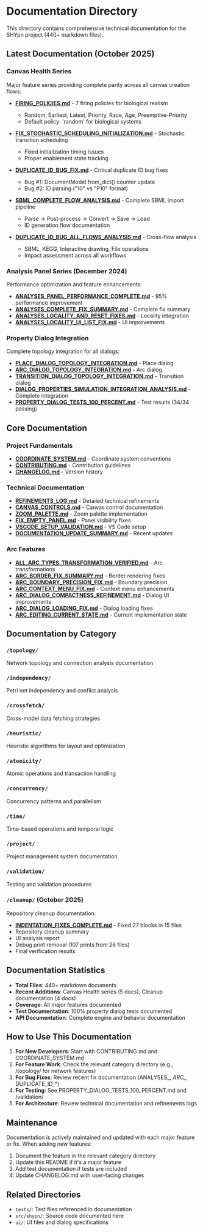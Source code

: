# Documentation Directory

This directory contains comprehensive technical documentation for the SHYpn project (440+ markdown files).

## Latest Documentation (October 2025)

### Canvas Health Series
Major feature series providing complete parity across all canvas creation flows:

- **[FIRING_POLICIES.md](FIRING_POLICIES.md)** - 7 firing policies for biological realism
  - Random, Earliest, Latest, Priority, Race, Age, Preemptive-Priority
  - Default policy: 'random' for biological systems
  
- **[FIX_STOCHASTIC_SCHEDULING_INITIALIZATION.md](FIX_STOCHASTIC_SCHEDULING_INITIALIZATION.md)** - Stochastic transition scheduling
  - Fixed initialization timing issues
  - Proper enablement state tracking
  
- **[DUPLICATE_ID_BUG_FIX.md](DUPLICATE_ID_BUG_FIX.md)** - Critical duplicate ID bug fixes
  - Bug #1: DocumentModel.from_dict() counter update
  - Bug #2: ID parsing ("10" vs "P10" format)
  
- **[SBML_COMPLETE_FLOW_ANALYSIS.md](SBML_COMPLETE_FLOW_ANALYSIS.md)** - Complete SBML import pipeline
  - Parse → Post-process → Convert → Save → Load
  - ID generation flow documentation
  
- **[DUPLICATE_ID_BUG_ALL_FLOWS_ANALYSIS.md](DUPLICATE_ID_BUG_ALL_FLOWS_ANALYSIS.md)** - Cross-flow analysis
  - SBML, KEGG, Interactive drawing, File operations
  - Impact assessment across all workflows

### Analysis Panel Series (December 2024)
Performance optimization and feature enhancements:

- **[ANALYSES_PANEL_PERFORMANCE_COMPLETE.md](ANALYSES_PANEL_PERFORMANCE_COMPLETE.md)** - 95% performance improvement
- **[ANALYSES_COMPLETE_FIX_SUMMARY.md](ANALYSES_COMPLETE_FIX_SUMMARY.md)** - Complete fix summary
- **[ANALYSES_LOCALITY_AND_RESET_FIXES.md](ANALYSES_LOCALITY_AND_RESET_FIXES.md)** - Locality integration
- **[ANALYSES_LOCALITY_UI_LIST_FIX.md](ANALYSES_LOCALITY_UI_LIST_FIX.md)** - UI improvements

### Property Dialog Integration
Complete topology integration for all dialogs:

- **[PLACE_DIALOG_TOPOLOGY_INTEGRATION.md](PLACE_DIALOG_TOPOLOGY_INTEGRATION.md)** - Place dialog
- **[ARC_DIALOG_TOPOLOGY_INTEGRATION.md](ARC_DIALOG_TOPOLOGY_INTEGRATION.md)** - Arc dialog  
- **[TRANSITION_DIALOG_TOPOLOGY_INTEGRATION.md](TRANSITION_DIALOG_TOPOLOGY_INTEGRATION.md)** - Transition dialog
- **[DIALOG_PROPERTIES_SIMULATION_INTEGRATION_ANALYSIS.md](DIALOG_PROPERTIES_SIMULATION_INTEGRATION_ANALYSIS.md)** - Complete integration
- **[PROPERTY_DIALOG_TESTS_100_PERCENT.md](PROPERTY_DIALOG_TESTS_100_PERCENT.md)** - Test results (34/34 passing)

## Core Documentation

### Project Fundamentals
- **[COORDINATE_SYSTEM.md](COORDINATE_SYSTEM.md)** - Coordinate system conventions
- **[CONTRIBUTING.md](CONTRIBUTING.md)** - Contribution guidelines
- **[CHANGELOG.md](CHANGELOG.md)** - Version history

### Technical Documentation
- **[REFINEMENTS_LOG.md](REFINEMENTS_LOG.md)** - Detailed technical refinements
- **[CANVAS_CONTROLS.md](CANVAS_CONTROLS.md)** - Canvas control documentation
- **[ZOOM_PALETTE.md](ZOOM_PALETTE.md)** - Zoom palette implementation
- **[FIX_EMPTY_PANEL.md](FIX_EMPTY_PANEL.md)** - Panel visibility fixes
- **[VSCODE_SETUP_VALIDATION.md](VSCODE_SETUP_VALIDATION.md)** - VS Code setup
- **[DOCUMENTATION_UPDATE_SUMMARY.md](DOCUMENTATION_UPDATE_SUMMARY.md)** - Recent updates

### Arc Features
- **[ALL_ARC_TYPES_TRANSFORMATION_VERIFIED.md](ALL_ARC_TYPES_TRANSFORMATION_VERIFIED.md)** - Arc transformations
- **[ARC_BORDER_FIX_SUMMARY.md](ARC_BORDER_FIX_SUMMARY.md)** - Border rendering fixes
- **[ARC_BOUNDARY_PRECISION_FIX.md](ARC_BOUNDARY_PRECISION_FIX.md)** - Boundary precision
- **[ARC_CONTEXT_MENU_FIX.md](ARC_CONTEXT_MENU_FIX.md)** - Context menu enhancements
- **[ARC_DIALOG_COMPACTNESS_REFINEMENT.md](ARC_DIALOG_COMPACTNESS_REFINEMENT.md)** - Dialog UI improvements
- **[ARC_DIALOG_LOADING_FIX.md](ARC_DIALOG_LOADING_FIX.md)** - Dialog loading fixes
- **[ARC_EDITING_CURRENT_STATE.md](ARC_EDITING_CURRENT_STATE.md)** - Current implementation state

## Documentation by Category

### `/topology/`
Network topology and connection analysis documentation

### `/independency/`
Petri net independency and conflict analysis

### `/crossfetch/`
Cross-model data fetching strategies

### `/heuristic/`
Heuristic algorithms for layout and optimization

### `/atomicity/`
Atomic operations and transaction handling

### `/concurrency/`
Concurrency patterns and parallelism

### `/time/`
Time-based operations and temporal logic

### `/project/`
Project management system documentation

### `/validation/`
Testing and validation procedures

### `/cleanup/` (October 2025)
Repository cleanup documentation:
- **[INDENTATION_FIXES_COMPLETE.md](INDENTATION_FIXES_COMPLETE.md)** - Fixed 27 blocks in 15 files
- Repository cleanup summary
- UI analysis report
- Debug print removal (107 prints from 26 files)
- Final verification results

## Documentation Statistics

- **Total Files**: 440+ markdown documents
- **Recent Additions**: Canvas Health series (5 docs), Cleanup documentation (4 docs)
- **Coverage**: All major features documented
- **Test Documentation**: 100% property dialog tests documented
- **API Documentation**: Complete engine and behavior documentation

## How to Use This Documentation

1. **For New Developers**: Start with CONTRIBUTING.md and COORDINATE_SYSTEM.md
2. **For Feature Work**: Check the relevant category directory (e.g., /topology/ for network features)
3. **For Bug Fixes**: Review recent fix documentation (ANALYSES_*, ARC_*, DUPLICATE_ID_*)
4. **For Testing**: See PROPERTY_DIALOG_TESTS_100_PERCENT.md and /validation/
5. **For Architecture**: Review technical documentation and refinements logs

## Maintenance

Documentation is actively maintained and updated with each major feature or fix. When adding new features:

1. Document the feature in the relevant category directory
2. Update this README if it's a major feature
3. Add test documentation if tests are included
4. Update CHANGELOG.md with user-facing changes

## Related Directories

- `tests/`: Test files referenced in documentation
- `src/shypn/`: Source code documented here
- `ui/`: UI files and dialog specifications
